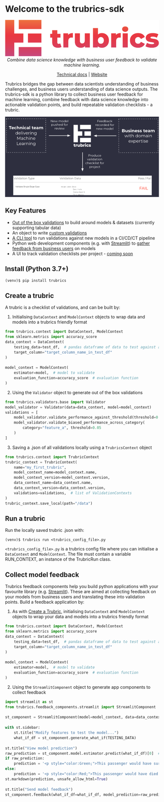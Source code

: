 # Welcome to the trubrics-sdk
<center>

![logo-gradient](./docs/assets/logo-gradient.png)
*Combine data science knowledge with business user feedback to validate machine learning.*

[Technical docs](https://trubrics.github.io/trubrics-sdk/) | [Website](https://www.trubrics.com/home)
</center>

Trubrics bridges the gap between data scientists understanding of business challenges, and business users understanding of data science outputs. The trubrics-sdk is a python library to collect business user feedback for machine learning, combine feedback with data science knowledge into actionable validation points, and build repeatable validation checklists - a trubric.

<center>

![trubrics-explain](./docs/assets/trubrics-explain.png)
</center>

## Key Features
- [Out of the box validations](validations.md) to build around models & datasets (currently supporting tabular data)
- An object to write [custom validations](custom_validations.md)
- [A CLI tool](run_trubrics.md) to run validations against new models in a CI/CD/CT pipeline
- Python web development components (e.g. with [Streamlit](https://streamlit.io/)) to [gather feedback from business users](feedback.md) on models
- A UI to track validation checklists per project - [coming soon](log_trubrics.md)

## Install (Python 3.7+)
```console
(venv)$ pip install trubrics
```

## Create a trubric
A trubric is a checklist of validations, and can be built by:

1. Initialising `DataContext` and `ModelContext` objects to wrap data and models into a trubrics friendly format
```py
from trubrics.context import DataContext, ModelContext
from sklearn.metrics import accuracy_score
data_context = DataContext(
    testing_data=test_df,  # pandas dataframe of data to test against a model
    target_column="target_column_name_in_test_df"
)

model_context = ModelContext(
    estimator=model,  # model to validate
    evaluation_function=accuracy_score  # evaluation function
)
```

2. Using the `Validator` object to generate out of the box validations
```py
from trubrics.validators.base import Validator
model_validator = Validator(data=data_context, model=model_context)
validations = [
    model_validator.validate_performance_against_threshold(threshold=0.8),
    model_validator.validate_biased_performance_across_category(
        category="feature_a", threshold=0.05
    )
]
```

3. Saving a .json of all validations locally using a `TrubricsContext` object
```py
from trubrics.context import TrubricContext
trubric_context = TrubricContext(
    name="my_first_trubric",
    model_context_name=model_context.name,
    model_context_version=model_context.version,
    data_context_name=data_context.name,
    data_context_version=data_context.version,
    validations=validations,  # list of ValidationContexts
)
trubric_context.save_local(path="/data")
```

## Run a trubric
Run the locally saved trubric .json with:
```console
(venv)$ trubrics run <trubrics_config_file>.py
```

`<trubrics_config_file>.py` is a trubrics config file where you can initialise a `DataContext` and `ModelContext`.
The file must contain a variable RUN_CONTEXT, an instance of the TrubricRun class.

## Collect model feedback
Trubrics feedback components help you build python applications with your favourite library (e.g. [Streamlit](https://streamlit.io/)).
These are aimed at collecting feedback on your models from business users and translating these into validation points.
Build a feedback application by:

1. As with [Create a Trubric](#create-a-trubric), initialising `DataContext` and `ModelContext` objects to wrap your data and models into a trubrics friendly format
```py
from trubrics.context import DataContext, ModelContext
from sklearn.metrics import accuracy_score
data_context = DataContext(
    testing_data=test_df,  # pandas dataframe of data to test against a model
    target_column="target_column_name_in_test_df"
)

model_context = ModelContext(
    estimator=model,  # model to validate
    evaluation_function=accuracy_score  # evaluation function
)
```

2. Using the `StreamlitComponent` object to generate app components to collect feedback
```python
import streamlit as st
from trubrics.feedback_components.streamlit import StreamlitComponent

st_component = StreamlitComponent(model=model_context, data=data_context)

with st.sidebar:
    st.title("Modify features to test the model...")
    what_if_df = st_component.generate_what_if(TESTING_DATA)

st.title("View model prediction")
raw_prediction = st_component.model.estimator.predict(what_if_df)[0]  # type: ignore
if raw_prediction:
    prediction = '<p style="color:Green;">This passenger would have survived.</p>'
else:
    prediction = '<p style="color:Red;">This passenger would have died.</p>'
st.markdown(prediction, unsafe_allow_html=True)

st.title("Send model feedback")
st_component.feedback(what_if_df=what_if_df, model_prediction=raw_prediction, tracking=True)
```

